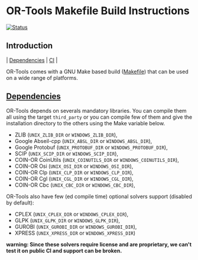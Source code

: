 # OR-Tools Makefile Build Instructions
[![Status][docker_svg]][docker_link]

[docker_svg]: https://github.com/google/or-tools/workflows/Docker%20Make/badge.svg?branch=master
[docker_link]: https://github.com/google/or-tools/actions?query=workflow%3A"Docker+Make"

## Introduction
<nav for="make"> |
<a href="#deps">Dependencies</a> |
<a href="doc/ci.md">CI</a> |
</nav>

OR-Tools comes with a GNU Make based build ([Makefile](../Makefile)) that can be
used on a wide range of platforms.

## [Dependencies](#deps)

OR-Tools depends on severals mandatory libraries. You can compile them all using
the target `third_party` or you can compile few of them and give the
installation directory to the others using the Make variable below.

* ZLIB (`UNIX_ZLIB_DIR` or `WINDOWS_ZLIB_DIR`),
* Google Abseil-cpp (`UNIX_ABSL_DIR` or `WINDOWS_ABSL_DIR`),
* Google Protobuf (`UNIX_PROTOBUF_DIR` or `WINDOWS_PROTOBUF_DIR`),
* SCIP (`UNIX_SCIP_DIR` or `WINDOWS_SCIP_DIR`),
* COIN-OR CoinUtils (`UNIX_COINUTILS_DIR` or `WINDOWS_COINUTILS_DIR`),
* COIN-OR Osi (`UNIX_OSI_DIR` or `WINDOWS_OSI_DIR`),
* COIN-OR Clp (`UNIX_CLP_DIR` or `WINDOWS_CLP_DIR`),
* COIN-OR Cgl (`UNIX_CGL_DIR` or `WINDOWS_CGL_DIR`),
* COIN-OR Cbc (`UNIX_CBC_DIR` or `WINDOWS_CBC_DIR`),

OR-Tools also have few (ed compile time) optional solvers support (disabled by
default):

* CPLEX (`UNIX_CPLEX_DIR` or `WINDOWS_CPLEX_DIR`),
* GLPK (`UNIX_GLPK_DIR` or `WINDOWS_GLPK_DIR`),
* GUROBI (`UNIX_GUROBI_DIR` or `WINDOWS_GUROBI_DIR`),
* XPRESS (`UNIX_XPRESS_DIR` or `WINDOWS_XPRESS_DIR`)

**warning: Since these solvers require license and are proprietary, we can't
test it on public CI and support can be broken.**
